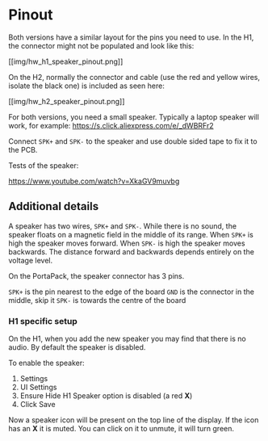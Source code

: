 # Pinout

Both versions have a similar layout for the pins you need to use. In the H1, the connector might not be populated and look like this:

[[img/hw_h1_speaker_pinout.png]]

On the H2, normally the connector and cable (use the red and yellow wires, isolate the black one) is included as seen here:

[[img/hw_h2_speaker_pinout.png]]

For both versions, you need a small speaker. Typically a laptop speaker will work, for example: 
https://s.click.aliexpress.com/e/_dWBRFr2

Connect `SPK+` and `SPK-` to the speaker and use double sided tape to fix it to the PCB.

Tests of the speaker:

https://www.youtube.com/watch?v=XkaGV9muvbg

## Additional details
A speaker has two wires, `SPK+` and `SPK-`. While there is no sound, the speaker floats on a magnetic field in the middle of its range. When `SPK+` is high the speaker moves forward. When `SPK-` is high the speaker moves backwards. The distance forward and backwards depends entirely on the voltage level.

On the PortaPack, the speaker connector has 3 pins.

`SPK+` is the pin nearest to the edge of the board
`GND` is the connector in the middle, skip it
`SPK-` is towards the centre of the board

### H1 specific setup
On the H1, when you add the new speaker you may find that there is no audio. By default the speaker is disabled.

To enable the speaker:
1. Settings
2. UI Settings
3. Ensure Hide H1 Speaker option is disabled (a red **X**)
4. Click Save

Now a speaker icon will be present on the top line of the display.
If the icon has an **X** it is muted. You can click on it to unmute, it will turn green.

